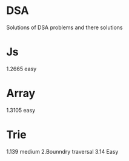 # DSA
Solutions of DSA problems and there solutions
# Js
1.2665 easy
# Array
1.3105 easy
# Trie
1.139 medium
2.Bounndry traversal
3.14 Easy
